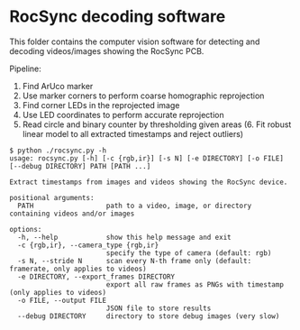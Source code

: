 # RocSync decoding software
This folder contains the computer vision software for detecting and decoding videos/images showing the RocSync PCB.

Pipeline:
1. Find ArUco marker
2. Use marker corners to perform coarse homographic reprojection
3. Find corner LEDs in the reprojected image
4. Use LED coordinates to perform accurate reprojection
5. Read circle and binary counter by thresholding given areas
(6. Fit robust linear model to all extracted timestamps and reject outliers)

```
$ python ./rocsync.py -h
usage: rocsync.py [-h] [-c {rgb,ir}] [-s N] [-e DIRECTORY] [-o FILE] [--debug DIRECTORY] PATH [PATH ...]

Extract timestamps from images and videos showing the RocSync device.

positional arguments:
  PATH                  path to a video, image, or directory containing videos and/or images

options:
  -h, --help            show this help message and exit
  -c {rgb,ir}, --camera_type {rgb,ir}
                        specify the type of camera (default: rgb)
  -s N, --stride N      scan every N-th frame only (default: framerate, only applies to videos)
  -e DIRECTORY, --export_frames DIRECTORY
                        export all raw frames as PNGs with timestamp (only applies to videos)
  -o FILE, --output FILE
                        JSON file to store results
  --debug DIRECTORY     directory to store debug images (very slow)
```